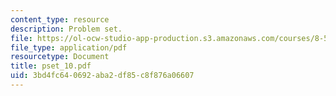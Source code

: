 ```yaml
---
content_type: resource
description: Problem set.
file: https://ol-ocw-studio-app-production.s3.amazonaws.com/courses/8-511-theory-of-solids-i-fall-2004/3bd4fc640692aba2df85c8f876a06607_pset_10.pdf
file_type: application/pdf
resourcetype: Document
title: pset_10.pdf
uid: 3bd4fc64-0692-aba2-df85-c8f876a06607
---
```

